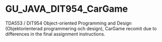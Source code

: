 # GU_JAVA_DIT954_CarGame
TDA553 / DIT954 Object-oriented Programming and Design (Objektorienterad programmering och design), CarGame recomit due to differences in the final assignment instructions.
